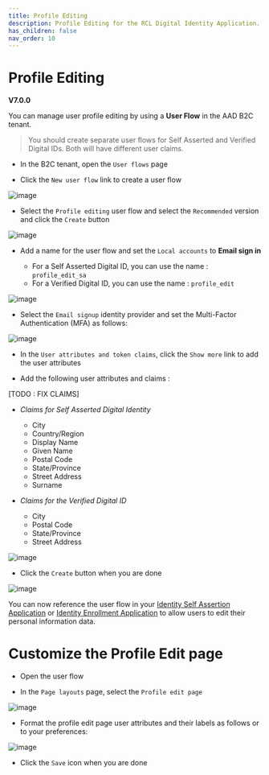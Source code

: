 ```yaml
---
title: Profile Editing
description: Profile Editing for the RCL Digital Identity Application.
has_children: false
nav_order: 10
---
```


# Profile Editing
**V7.0.0**

You can manage user profile editing by using a **User Flow** in the AAD B2C tenant.

> You should create separate user flows for Self Asserted and Verified Digital IDs. Both will have different user claims.

- In the B2C tenant, open the ``User flows`` page

- Click the ``New user flow`` link to create a user flow

![image](/images/aadb2c/userflow-add.png)

- Select the ``Profile editing`` user flow and select the ``Recommended`` version and click the ``Create`` button

![image](/images/profileedit/userflow-add.png)

- Add a name for the user flow and set the ``Local accounts`` to **Email sign in**

    - For a Self Asserted Digital ID, you can use the name : ``profile_edit_sa``
    - For a Verified Digital ID, you can use the name : ``profile_edit``

![image](/images/profileedit/userflow-add2.png)

- Select the ``Email signup`` identity provider and set the Multi-Factor Authentication (MFA) as follows:

![image](/images/aadb2c/userflow-add4.png)

- In the ``User attributes and token claims``, click the ``Show more`` link to add the user attributes

- Add the following user attributes and claims :

[TODO : FIX CLAIMS]
- *Claims for Self Asserted Digital Identity*

    - City
    - Country/Region
    - Display Name
    - Given Name
    - Postal Code
    - State/Province
    - Street Address
    - Surname

- *Claims for the Verified Digital ID*

    - City
    - Postal Code
    - State/Province
    - Street Address

![image](/images/profileedit/userflow-add3.png)

- Click the ``Create`` button when you are done

![image](/images/profileedit/userflow-add4.png)

You can now reference the user flow in your [Identity Self Assertion Application]() or [Identity Enrollment Application]() to allow users to edit their personal information data.

# Customize the Profile Edit page

- Open the user flow

- In the ``Page layouts`` page, select the ``Profile edit page``

![image](/images/profileedit/userflow-add5.png)

- Format the profile edit page user attributes and their labels as follows or to your preferences:

![image](/images/profileedit/userflow-add6.png)

- Click the ``Save`` icon when you are done